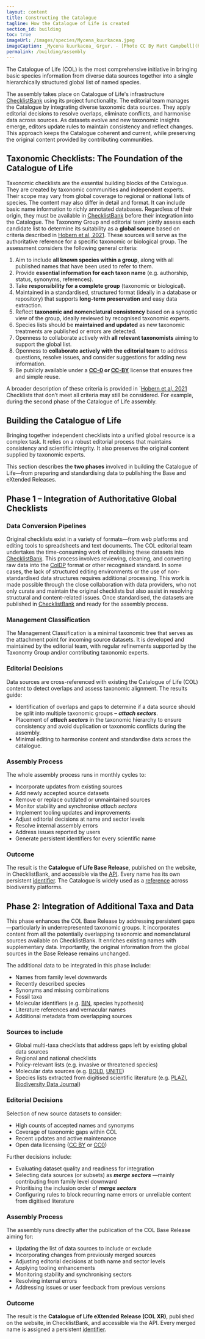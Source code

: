 ```yaml
---
layout: content
title: Constructing the Catalogue
tagline: How the Catalogue of Life is created
section_id: building
toc: true
imageUrl: /images/species/Mycena_kuurkacea.jpeg
imageCaption: _Mycena kuurkacea_ Grgur. - [Photo CC By Matt Campbell](https://www.inaturalist.org/observations/25602056)
permalink: /building/assembly
---
```

The Catalogue of Life (COL) is the most comprehensive initiative in bringing basic species information from diverse data sources together into a single hierarchically structured global list of named species.

The assembly takes place on Catalogue of Life's infrastructure [ChecklistBank](https://www.checklistbank.org) using its project functionality. The editorial team manages the Catalogue by integrating diverse taxonomic data sources. They apply editorial decisions to resolve overlaps, eliminate conflicts, and harmonise data across sources. As datasets evolve and new taxonomic insights emerge, editors update rules to maintain consistency and reflect changes. This approach keeps the Catalogue coherent and current, while preserving the original content provided by contributing communities.


## Taxonomic Checklists: The Foundation of the Catalogue of Life
Taxonomic checklists are the essential building blocks of the Catalogue. They are created by taxonomic communities and independent experts. Their scope may vary from global coverage to regional or national lists of species. The content may also differ in detail and format. It can include basic name information to richly annotated databases. Regardless of their origin, they must be available in [ChecklistBank](https://www.checklistbank.org/) before their integration into the Catalogue.
The Taxonomy Group and editorial team jointly assess each candidate list to determine its suitability as a **global source** based on criteria described in [Hobern et al, 2021](https://doi.org/10.1007/s13127-021-00516-w). These sources will serve as the authoritative reference for a specific taxonomic or biological group. The assessment considers the following general criteria:

 1.  Aim to include **all known species within a group**, along with all published names that have been used to refer to them.
 2.  Provide **essential information for each taxon name** (e.g. authorship, status, synonyms, references).
 3.  Take **responsibility for a complete group** (taxonomic or biological).
 4.  Maintained in a standardised, structured format (ideally in a database or repository) that supports **long-term preservation** and easy data extraction.
 5.  Reflect **taxonomic and nomenclatural consistency** based on a synoptic view of the group, ideally reviewed by recognised taxonomic experts.
 6.  Species lists should be **maintained and updated** as new taxonomic treatments are published or errors are detected.
 7.  Openness to collaborate actively with **all relevant taxonomists** aiming to support the global list.
 8.  Openness to **collaborate actively with the editorial team** to address questions, resolve issues, and consider suggestions for adding new information. 
 9.  Be publicly available under a **[CC-0](https://creativecommons.org/publicdomain/zero/1.0/) or [CC-BY](https://creativecommons.org/licenses/by/4.0/)** license that ensures free and simple reuse.


A broader description of these criteria is provided in `[Hobern et al, 2021](https://doi.org/10.1007/s13127-021-00516-w)
Checklists that don’t meet all criteria may still be considered. For example, during the second phase of the Catalogue of Life assembly.


## Building the Catalogue of Life
Bringing together independent checklists into a unified global resource is a complex task. It relies on a robust editorial process that maintains consistency and scientific integrity. It also preserves the original content supplied by taxonomic experts.

This section describes the **two phases** involved in building the Catalogue of Life—from preparing and standardising data to publishing the Base and eXtended Releases.
 
## Phase 1 – Integration of Authoritative Global Checklists
### Data Conversion Pipelines
Original checklists exist in a variety of formats—from web platforms and editing tools to spreadsheets and text documents. The COL editorial team undertakes the time-consuming work of mobilising these datasets into [ChecklistBank](https://www.checklistbank.org/). This process involves reviewing, cleaning, and converting raw data into the [ColDP](https://catalogueoflife.github.io/coldp/) format or other recognised standard. In some cases, the lack of structured editing environments or the use of non-standardised data structures requires additional processing. This work is made possible through the close collaboration  with data providers,  who not only curate and maintain the original checklists but also assist in resolving structural and content-related issues. Once standardised, the datasets are published in [ChecklistBank](https://www.checklistbank.org/) and ready for the assembly process. 

### Management Classification
The Management Classification is a minimal taxonomic tree that serves as the attachment point for incoming source datasets. It is developed and maintained by the editorial team, with regular refinements supported by the Taxonomy Group and/or contributing taxonomic experts.

### Editorial Decisions
Data sources are cross-referenced with existing the Catalogue of Life (COL) content to detect overlaps and assess taxonomic alignment. The results guide:
- Identification of overlaps and gaps to determine if a data source should be split into multiple taxonomic groups – _**attach sectors**_.
- Placement of _**attach sectors**_ in the taxonomic hierarchy to ensure consistency and avoid duplication or taxonomic conflicts during the assembly.
- Minimal editing to harmonise content and standardise data across the catalogue.

### Assembly Process
The whole assembly process runs in monthly cycles to:
- Incorporate updates from existing sources
- Add newly accepted source datasets
- Remove or replace outdated or unmaintained sources
- Monitor stability and synchronise _attach sectors_
- Implement tooling updates and improvements
- Adjust editorial decisions at name and sector levels
- Resolve internal assembly errors
- Address issues reported by users
- Generate persistent identifiers for every scientific name

### Outcome
The result is the **Catalogue of Life Base Release**, published on the website, in ChecklistBank, and accessible via the [API](https://www.checklistbank.org/about/API). Every name has its own persistent  [identifier](/building/identifier).
The Catalogue is widely used as a [reference](/howto/use_cases) across biodiversity platforms.


## Phase 2: Integration of Additional Taxa and Data
This phase enhances the COL Base Release by addressing persistent gaps—particularly in underrepresented taxonomic groups. It incorporates content from all the potentially overlapping taxonomic and nomenclatural sources available on ChecklistBank. It enriches existing names with supplementary data. Importantly, the original information from the global sources in the Base Release remains unchanged.

The additional data to be integrated in this phase include:
- Names from family level downwards
- Recently described species
- Synonyms and missing combinations
- Fossil taxa
- Molecular identifiers (e.g. [BIN](https://bins.boldsystems.org/index.php/Public_BarcodeIndexNumber_Home), species hypothesis)
- Literature references and vernacular names
- Additional metadata from overlapping sources

### Sources to include
- Global multi-taxa checklists that address gaps left by existing global data sources
- Regional and national checklists
- Policy-relevant lists (e.g. invasive or threatened species)
- Molecular data sources (e.g. [BOLD](https://boldsystems.org/), [UNITE](https://unite.ut.ee/))
- Species lists extracted from digitised scientific literature (e.g. [PLAZI](https://plazi.org/treatmentbank/), [Biodiversity Data Journal](https://bdj.pensoft.net/))

### Editorial Decisions
Selection of new source datasets to consider:
- High counts of accepted names and synonyms
- Coverage of taxonomic gaps within COL
- Recent updates and active maintenance
- Open data licensing ([CC BY](https://creativecommons.org/licenses/by/4.0/) or [CC0](https://creativecommons.org/publicdomain/zero/1.0/))

Further decisions include:
+ Evaluating dataset quality and readiness for integration
+ Selecting data sources (or subsets) as _**merge sectors**_ —mainly contributing from family level downward
+ Prioritising the inclusion order of _**merge sectors**_
+ Configuring rules to block recurring name errors or unreliable content from digitised literature

### Assembly Process
The assembly runs directly after the publication of the COL Base Release aiming for:
- Updating the list of data sources to include or exclude
- Incorporating changes from previously merged sources
- Adjusting editorial decisions at both name and sector levels
- Applying tooling enhancements
- Monitoring stability and synchronising sectors
- Resolving internal errors
- Addressing issues or user feedback from previous versions

### Outcome
The result is the **Catalogue of Life eXtended Release (COL XR)**, published on the website, in ChecklistBank, and accessible via the API. Every merged name is assigned a persistent [identifier](/building/identifier).

